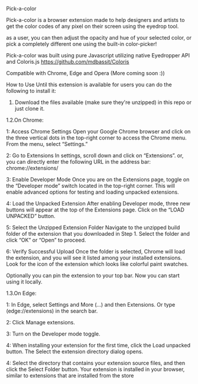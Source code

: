 Pick-a-color

Pick-a-color is a browser extension made to help designers and artists to get the color codes of any
pixel on their screen using the eyedrop tool.

as a user, you can then adjust the opacity and hue of your selected color, or pick a completely different one
using the built-in color-picker!

Pick-a-color was built using pure Javascript utilizing native Eyedropper API and Coloris.js
https://github.com/mdbassit/Coloris

Compatible with Chrome, Edge and Opera (More coming soon :))

How to Use
Until this extension is available for users you can do the following to install it:

1. Download the files available (make sure they're unzipped) in this repo or just clone it.

1.2.On Chrome:

  1: Access Chrome Settings
  Open your Google Chrome browser and click on the three vertical dots in the top-right corner 
  to access the Chrome menu. 
  From the menu, select “Settings.”

  2: Go to Extensions
  In settings, scroll down and click on “Extensions”. or, you can directly enter the 
  following URL in the address bar: chrome://extensions/
  
  3: Enable Developer Mode
  Once you are on the Extensions page, toggle on the “Developer mode” switch located in the top-right corner.
  This will enable advanced options for testing and loading unpacked extensions.
  
  4: Load the Unpacked Extension
  After enabling Developer mode, three new buttons will appear at the top of the Extensions page.
  Click on the “LOAD UNPACKED” button.

  5: Select the Unzipped Extension Folder
   Navigate to the unzipped build folder of the extension that you downloaded in Step 1. 
   Select the folder and click “OK” or “Open” to proceed.

 6: Verify Successful Upload
  Once the folder is selected, Chrome will load the extension, and you will see it listed among your installed extensions.
  Look for the icon of the extension which looks like colorful paint swatches.

  Optionally you can pin the extension to your top bar. Now you can start using it locally.

1.3.On Edge:

   1: In Edge, select Settings and More (...) and then Extensions. Or type (edge://extensions)     in the search bar.
   
   2: Click Manage extensions.
   
   3: Turn on the Developer mode toggle.
   
   4: When installing your extension for the first time, 
   click the Load unpacked button. The Select the extension directory dialog opens.
   
   4: Select the directory that contains your extension source files, and then click the Select    Folder button. Your extension is installed in your browser, 
   similar to extensions that are installed from the store
   








